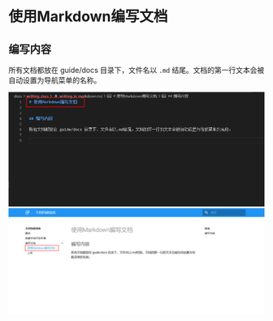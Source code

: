 # 使用Markdown编写文档


## 编写内容

所有文档都放在 guide/docs 目录下，文件名以 `.md` 结尾。文档的第一行文本会被自动设置为导航菜单的名称。

![01](../assets/img/01.png)
![02](../assets/img/02.png)